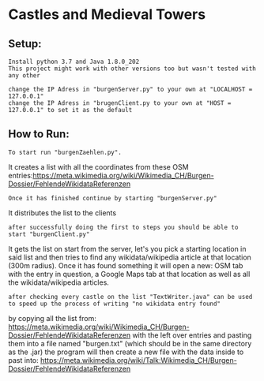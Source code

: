 # Castles and Medieval Towers

## Setup:
```
Install python 3.7 and Java 1.8.0_202
This project might work with other versions too but wasn't tested with any other

change the IP Adress in "burgenServer.py" to your own at "LOCALHOST = 127.0.0.1"
change the IP Adress in "brugenClient.py to your own at "HOST = 127.0.0.1" to set it as the default
```

## How to Run:
```
To start run "burgenZaehlen.py". 
```
It creates a list with all the coordinates from these OSM entries:https://meta.wikimedia.org/wiki/Wikimedia_CH/Burgen-Dossier/FehlendeWikidataReferenzen
```
Once it has finished continue by starting "burgenServer.py"
```
It distributes the list to the clients
```
after successfully doing the first to steps you should be able to start "burgenClient.py" 
```
It gets the list on start from the server, let's you pick a starting location in said list and then tries to find any wikidata/wikipedia article at that location (300m radius).
Once it has found something it will open a new: OSM tab with the entry in question, a Google Maps tab at that location as well as all the wikidata/wikipedia articles.

```
after checking every castle on the list "TextWriter.java" can be used to speed up the process of writing "no wikidata entry found" 
```
by copying all the list from: https://meta.wikimedia.org/wiki/Wikimedia_CH/Burgen-Dossier/FehlendeWikidataReferenzen
with the left over entries and pasting them into a file named "burgen.txt" (which should be in the same directory as the .jar) 
the program will then create a new file with the data inside to past into: https://meta.wikimedia.org/wiki/Talk:Wikimedia_CH/Burgen-Dossier/FehlendeWikidataReferenzen
